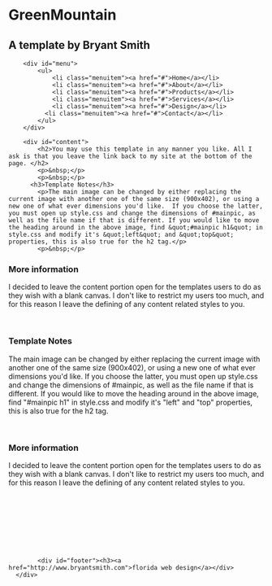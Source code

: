 <!DOCTYPE html PUBLIC "-//W3C//DTD XHTML 1.0 Transitional//EN" "http://www.w3.org/TR/xhtml1/DTD/xhtml1-transitional.dtd">
<html xmlns="http://www.w3.org/1999/xhtml">
<head>
<meta http-equiv="Content-Type" content="text/html; charset=utf-8" />
<link rel="stylesheet" type="text/css" href="style.css" />
<title>NightBeach | florida web design</title>
</head>

<body>
<div id="container">
		<div id="mainpic">
        	<h1>Green<span class="off">Mountain</span></h1>
            <h2>A template by Bryant Smith</h2>
        </div>   
        
        <div id="menu">
        	<ul>
            	<li class="menuitem"><a href="#">Home</a></li>
                <li class="menuitem"><a href="#">About</a></li>
                <li class="menuitem"><a href="#">Products</a></li>
                <li class="menuitem"><a href="#">Services</a></li>
                <li class="menuitem"><a href="#">Design</a></li>
              <li class="menuitem"><a href="#">Contact</a></li>
            </ul>
        </div>
        
		<div id="content">
        	<h2>You may use this template in any manner you like. All I ask is that you leave the link back to my site at the bottom of the page. </h2>
        	<p>&nbsp;</p>
           	<p>&nbsp;</p>
       	  <h3>Template Notes</h3>
        	<p>The main image can be changed by either replacing the current image with another one of the same size (900x402), or using a new one of what ever dimensions you'd like.  If you choose the latter, you must open up style.css and change the dimensions of #mainpic, as well as the file name if that is different. If you would like to move the heading around in the above image, find &quot;#mainpic h1&quot; in style.css and modify it's &quot;left&quot; and &quot;top&quot; properties, this is also true for the h2 tag.</p>
        	<p>&nbsp;</p>
<h3>More information</h3>
        	<p>I decided to leave the content portion open for the templates users to do as they wish with a blank canvas. I don't like to restrict my users too much, and for this reason I leave the defining of any content related styles to you.</p>
        	<p>&nbsp;</p>
        	<h3>Template Notes</h3>
            <p>The main image can be changed by either replacing the current image with another one of the same size (900x402), or using a new one of what ever dimensions you'd like.  If you choose the latter, you must open up style.css and change the dimensions of #mainpic, as well as the file name if that is different. If you would like to move the heading around in the above image, find &quot;#mainpic h1&quot; in style.css and modify it's &quot;left&quot; and &quot;top&quot; properties, this is also true for the h2 tag.</p>
            <p>&nbsp;</p>
        	<h3>More information</h3>
            <p>I decided to leave the content portion open for the templates users to do as they wish with a blank canvas. I don't like to restrict my users too much, and for this reason I leave the defining of any content related styles to you.</p>
            <p>&nbsp;</p>
        	<p>&nbsp;</p>
        	<p>&nbsp;</p>
<p>&nbsp;</p>
            
            <div id="footer"><h3><a href="http://www.bryantsmith.com">florida web design</a></div>
      </div>
   </div>
</body>
</html>